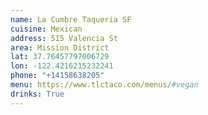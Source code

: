 ```yaml
---
name: La Cumbre Taqueria SF
cuisine: Mexican
address: 515 Valencia St
area: Mission District
lat: 37.76457797006729
lon: -122.4216215232241
phone: "+14158638205"
menu: https://www.tlctaco.com/menus/#vegan
drinks: True
---
```


